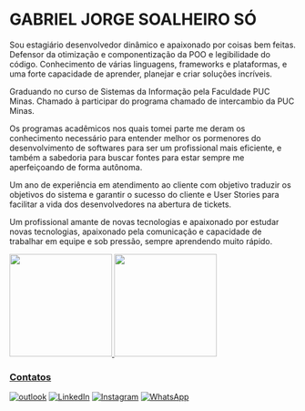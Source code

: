 
# GABRIEL JORGE SOALHEIRO SÓ


Sou estagiário desenvolvedor dinâmico e apaixonado por coisas bem feitas. Defensor da otimização e componentização da POO e legibilidade do código. Conhecimento de várias linguagens, frameworks e plataformas, e uma forte capacidade de aprender, planejar e criar soluções incríveis.

Graduando no curso de Sistemas da Informação pela Faculdade PUC Minas. Chamado à participar do programa chamado de intercambio da PUC Minas. 

Os programas acadêmicos nos quais tomei parte me deram os conhecimento necessário para entender melhor os pormenores do desenvolvimento de softwares para ser um profissional mais eficiente, e também a sabedoria para buscar fontes para estar sempre me aperfeiçoando de forma autônoma.

Um ano de experiência em atendimento ao cliente com objetivo traduzir os objetivos do sistema e garantir o sucesso do cliente e User Stories para facilitar a vida dos desenvolvedores na abertura de tickets.

Um profissional amante de novas tecnologias e apaixonado por estudar novas tecnologias, apaixonado pela comunicação e capacidade de trabalhar em equipe e sob pressão, sempre aprendendo muito rápido.
          
<div>
<a href="https://github.com/rafaelmfs">
<img height="180em" src="https://github-readme-stats.vercel.app/api/top-langs/?username=GabrielSoalheiro&layout=compact&langs_count=7&theme=gotham&hide=php,blade,shell"/>
<img height="180em" src="https://github-readme-stats.vercel.app/api?username=GabrielSoalheiro&show_icons=true&include_all_commits=true&count_private=true"/>
</div>

### Contatos

  [![outlook](https://img.shields.io/badge/Microsoft_Outlook-0078D4?style=for-the-badge&logo=microsoft-outlook&logoColor=white)](mailto:gabrielsoalheiro2011@hotmail.com) [![LinkedIn](https://img.shields.io/badge/linkedin-%230077B5.svg?style=for-the-badge&logo=linkedin&logoColor=white)](https://www.linkedin.com/in/gabrielsoalheiro/) [![Instagram](https://img.shields.io/badge/Instagram-%23E4405F.svg?style=for-the-badge&logo=Instagram&logoColor=white)](https://www.instagram.com/gabriel_soalheiro/) [![WhatsApp](https://img.shields.io/badge/WhatsApp-25D366?style=for-the-badge&logo=whatsapp&logoColor=white)](https://wa.me/5533999857659)






